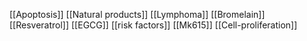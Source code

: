 [[Apoptosis]]
[[Natural products]]
[[Lymphoma]]
[[Bromelain]]
[[Resveratrol]]
[[EGCG]]
[[risk factors]]
[[Mk615]]
[[Cell-proliferation]]
